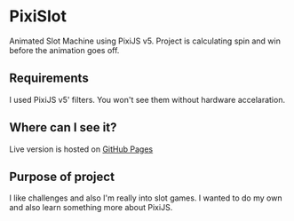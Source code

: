 # PixiSlot
Animated Slot Machine using PixiJS v5. Project is calculating spin and win before the animation goes off.

## Requirements
I used PixiJS v5' filters. You won't see them without hardware accelaration.

## Where can I see it?
Live version is hosted on [GitHub Pages](https://mateuszsuder.github.io/PixiSlot/)

## Purpose of project
I like challenges and also I'm really into slot games. I wanted to do my own and also learn something more about PixiJS.
